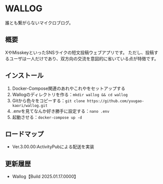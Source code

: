 # WALLOG
誰とも繋がらないマイクロブログ。

## 概要
XやMisskeyといったSNSライクの短文投稿ウェブアプリです。
ただし、投稿するユーザは一人だけであり、双方向の交流を意図的に省いている点が特徴です。

## インストール
1. Docker-Compose関連のあれやこれやをセットアップする
2. Wallogのディレクトリを作る：```mkdir wallog && cd wallog```
3. Gitから色々をコピーする：```git clone https://github.com/yuugao-kaori/wallog.git```
4. .envを見てなんか好き勝手に設定する：```nano .env```
5. 起動させる：```docker-compose up -d```

## ロードマップ
- Ver.3.00.00:ActivityPubによる配送を実装

## 更新履歴
- Wallog【Build 2025.01.17.0000】



